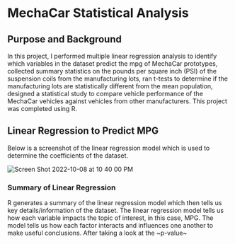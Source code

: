 # MechaCar Statistical Analysis
## Purpose and Background
In this project, I performed multiple linear regression analysis to identify which variables in the dataset predict the mpg of MechaCar prototypes, collected summary statistics on the pounds per square inch (PSI) of the suspension coils from the manufacturing lots, ran t-tests to determine if the manufacturing lots are statistically different from the mean population, designed a statistical study to compare vehicle performance of the MechaCar vehicles against vehicles from other manufacturers. This project was completed using R. 

## Linear Regression to Predict MPG
Below is a screenshot of the linear regression model which is used to determine the coefficients of the dataset. 

![Screen Shot 2022-10-08 at 10 40 00 PM](https://user-images.githubusercontent.com/107595127/194948118-79b6403c-441e-484c-9f25-32f4acdd3485.png)

### Summary of Linear Regression
R generates a summary of the linear regression model which then tells us key details/information of the dataset. The linear regression model tells us how each variable impacts the topic of interest, in this case, MPG. The model tells us how each factor interacts and influences one another to make useful conclusions. After taking a look at the ~p-value~ 
